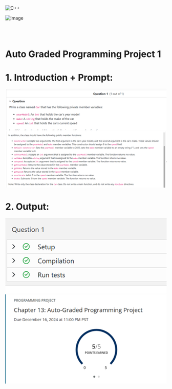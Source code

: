  <img src="https://github.com/phuongtrieu97coder/Readme_Content_Structure/assets/82598726/f69b0d26-3d64-4420-944c-75e4c23df1f4" alt="C++" width="40px" height="40px">

![image](https://github.com/phuongtrieu97coder/C_plus_plus_projects/assets/82598726/8de9d437-c1c0-4cee-a9e9-15cea7329fe2)


<br><br>


# Auto Graded Programming Project 1

# 1. Introduction + Prompt:
![alt text](image.png)
![alt text](image-1.png)
# 2. Output:
![alt text](image-2.png)
![alt text](image-3.png)